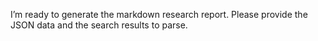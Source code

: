 I’m ready to generate the markdown research report. Please provide the JSON data and the search results to parse.